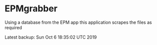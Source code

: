 # EPMgrabber
Using a database from the EPM app this application scrapes the files as required


Latest backup: Sun Oct 6 18:35:02 UTC 2019
